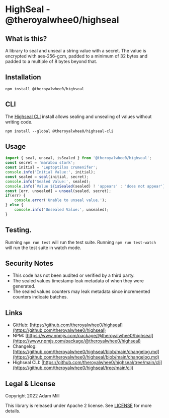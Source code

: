 # HighSeal - @theroyalwhee0/highseal

## What is this?
A library to seal and unseal a string value with a secret. The value is encrypted with aes-256-gcm, padded to a minimum of 32 bytes and padded to a multiple of 8 bytes beyond that.


## Installation
`npm install @theroyalwhee0/highseal`  

## CLI
The [Highseal CLI](https://www.npmjs.com/package/@theroyalwhee0/highseal-cli) install allows sealing and unsealing of values without writing code. 

`npm install --global @theroyalwhee0/highseal-cli`

## Usage
```ts
import { seal, unseal, isSealed } from '@theroyalwhee0/highseal';
const secret = 'marabou stork';
const initial = 'Leptoptilos crumenifer';
console.info('Initial Value:', initial);
const sealed = seal(initial, secret);
console.info('Sealed Value:', sealed);
console.info(`Value ${isSealed(sealed) ? 'appears' : 'does not appear'} to be sealed.`);
const [err, unsealed] = unseal(sealed, secret);
if(err) {
    console.error('Unable to unseal value.');
} else {
    console.info('Unsealed Value:', unsealed);
}
```


## Testing.
Running ```npm run test``` will run the test suite. Running ```npm run test-watch``` will run the test suite in watch mode.


## Security Notes
- This code has not been audited or verified by a third party.
- The sealed values timestamp leak metadata of when they were generated.
- The sealed values counters may leak metadata since incremented counters indicate batches.


## Links
- GitHub: [https://github.com/theroyalwhee0/highseal](https://github.com/theroyalwhee0/highseal)
- NPM: [https://www.npmjs.com/package/@theroyalwhee0/highseal](https://www.npmjs.com/package/@theroyalwhee0/highseal)
- Changelog: [https://github.com/theroyalwhee0/highseal/blob/main/changelog.md](https://github.com/theroyalwhee0/highseal/blob/main/changelog.md)
- Highseal CLI: [https://github.com/theroyalwhee0/highseal/tree/main/cli](https://github.com/theroyalwhee0/highseal/tree/main/cli)


## Legal & License
Copyright 2022 Adam Mill

This library is released under Apache 2 license. See [LICENSE](https://github.com/theroyalwhee0/highseal/blob/main/LICENSE) for more details.
